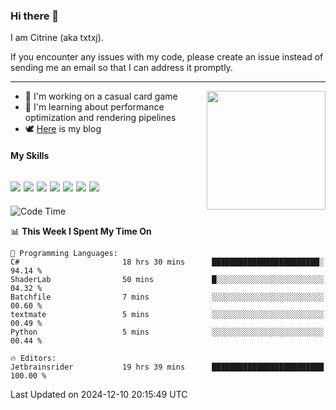 ### Hi there 👋

I am Citrine (aka txtxj).

If you encounter any issues with my code, please create an issue instead of sending me an email so that I can address it promptly.

---

<img align="right" height="190" src="http://github-profile-summary-cards.vercel.app/api/cards/stats?username=txtxj&theme=vue">

- 🌱 I'm working on a casual card game
- 📖 I'm learning about performance optimization and rendering pipelines
- 🕊️ [Here](https://txtxj.top) is my blog

#### My Skills

![](https://img.shields.io/badge/Unity-000000?logo=unity&logoColor=fff)
![](https://img.shields.io/badge/C%23-239120?logo=csharp&logoColor=fff)
![](https://img.shields.io/badge/Python-3e74a2?logo=python&logoColor=fff)
![](https://img.shields.io/badge/C++-65318e?logo=cplusplus&logoColor=fff)
![](https://img.shields.io/badge/Vue-4FC08D?logo=vuedotjs&logoColor=fff)
![](https://img.shields.io/badge/Blender-f5792a?logo=blender&logoColor=fff)
![](https://img.shields.io/badge/MS%20SQL-cc2927?logo=microsoftsqlserver&logoColor=fff)
---

<!--START_SECTION:waka-->
![Code Time](http://img.shields.io/badge/Code%20Time-2%2C302%20hrs%2046%20mins-blue)

📊 **This Week I Spent My Time On** 

```text
💬 Programming Languages: 
C#                       18 hrs 30 mins      ████████████████████████░   94.14 % 
ShaderLab                50 mins             █░░░░░░░░░░░░░░░░░░░░░░░░   04.32 % 
Batchfile                7 mins              ░░░░░░░░░░░░░░░░░░░░░░░░░   00.60 % 
textmate                 5 mins              ░░░░░░░░░░░░░░░░░░░░░░░░░   00.49 % 
Python                   5 mins              ░░░░░░░░░░░░░░░░░░░░░░░░░   00.44 % 

🔥 Editors: 
Jetbrainsrider           19 hrs 39 mins      █████████████████████████   100.00 % 
```


 Last Updated on 2024-12-10 20:15:49 UTC
<!--END_SECTION:waka-->
